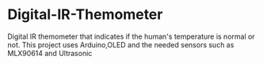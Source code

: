 # Digital-IR-Themometer
Digital IR themometer that indicates if the human's temperature is normal or not. This project uses Arduino,OLED and the needed sensors such as MLX90614 and Ultrasonic

